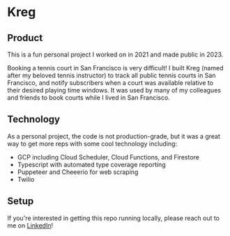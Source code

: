 # Kreg

## Product

This is a fun personal project I worked on in 2021 and made public in 2023.

Booking a tennis court in San Francisco is very difficult! I built Kreg (named after my beloved tennis instructor) to track all public tennis courts in San Francisco, and notify subscribers when a court was available relative to their desired playing time windows. It was used by many of my colleagues and friends to book courts while I lived in San Francisco. 

## Technology

As a personal project, the code is not production-grade, but it was a great way to get more reps with some cool technology including: 
- GCP including Cloud Scheduler, Cloud Functions, and Firestore
- Typescript with automated type coverage reporting
- Puppeteer and Cheeerio for web scraping
- Twilio

## Setup

If you're interested in getting this repo running locally, please reach out to me on [LinkedIn](https://www.linkedin.com/in/zack-chauvin-16a04688/)!
